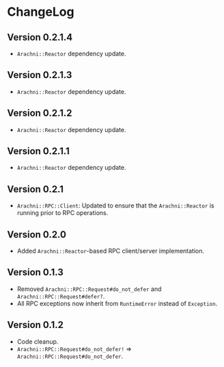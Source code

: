 # ChangeLog

## Version 0.2.1.4

- `Arachni::Reactor` dependency update.

## Version 0.2.1.3

- `Arachni::Reactor` dependency update.

## Version 0.2.1.2

- `Arachni::Reactor` dependency update.

## Version 0.2.1.1

- `Arachni::Reactor` dependency update.

## Version 0.2.1

- `Arachni::RPC::Client`: Updated to ensure that the `Arachni::Reactor` is
    running prior to RPC operations.

## Version 0.2.0

- Added `Arachni::Reactor`-based RPC client/server implementation.

## Version 0.1.3

- Removed `Arachni::RPC::Request#do_not_defer` and `Arachni::RPC::Request#defer?`.
- All RPC exceptions now inherit from `RuntimeError` instead of `Exception`.

## Version 0.1.2

- Code cleanup.
- `Arachni::RPC::Request#do_not_defer!` => `Arachni::RPC::Request#do_not_defer`.
